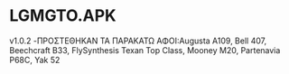 # LGMGTO.APK


v1.0.2
-ΠΡΟΣΤΕΘΗΚΑΝ ΤΑ ΠΑΡΑΚΑΤΩ ΑΦΟΙ:Augusta A109, Bell 407, Beechcraft B33, FlySynthesis Texan Top Class, Mooney M20, Partenavia P68C, Yak 52
